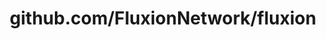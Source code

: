 ---
layout: post
title: github.com/FluxionNetwork/fluxion
categories: link
tags: [انگلیسی, گیت‌هاب, برنامه‌نویسی]
---